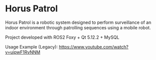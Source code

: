 # Horus Patrol
Horus Patrol is a robotic system designed to perform surveillance of an indoor environment through patrolling sequences using a mobile robot.  

Project developed with ROS2 Foxy + Qt 5.12.2 + MySQL  

Usage Example (Legacy): https://www.youtube.com/watch?v=uipwF1RvNNM  
